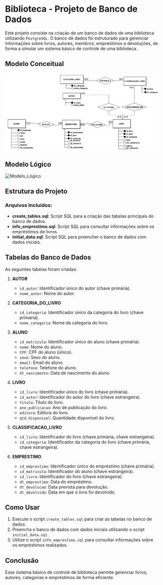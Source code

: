 # Biblioteca - Projeto de Banco de Dados

Este projeto consiste na criação de um banco de dados de uma biblioteca utilizando `PostgreSQL`. O banco de dados foi estruturado para gerenciar informações sobre livros, autores, membros, empréstimos e devoluções, de forma a simular um sistema básico de controle de uma biblioteca.

## Modelo Conceitual
![Moodelo_Conceitual](diagram/Modelo_Conceitual.png)

## Modelo Lógico
![Modelo_Lógico](diagram/Modelo_Lógico.png)

## Estrutura do Projeto

### Arquivos Incluídos:
- **create_tables.sql**: Script SQL para a criação das tabelas principais do banco de dados.
- **info_emprestimo.sql**: Script SQL para consultar informações sobre os empréstimos de livros.
- **initial_data.sql**: Script SQL para preencher o banco de dados com dados iniciais.

## Tabelas do Banco de Dados

As seguintes tabelas foram criadas:

1. **AUTOR**
   - `id_autor`: Identificador único do autor (chave primária).
   - `nome_autor`: Nome do autor.

2. **CATEGORIA_DO_LIVRO**
   - `id_categoria`: Identificador único da categoria do livro (chave primária).
   - `nome_categoria`: Nome da categoria do livro.

3. **ALUNO**
   - `id_matricula`: Identificador único do aluno (chave primária).
   - `nome`: Nome do aluno.
   - `CPF`: CPF do aluno (único).
   - `sexo`: Sexo do aluno.
   - `email`: Email do aluno.
   - `telefone`: Telefone do aluno.
   - `dt_nascimento`: Data de nascimento do aluno.

4. **LIVRO**
   - `id_livro`: Identificador único do livro (chave primária).
   - `id_autor`: Identificador do autor do livro (chave estrangeira).
   - `titulo`: Título do livro.
   - `ano_publicacao`: Ano de publicação do livro.
   - `editora`: Editora do livro.
   - `qtd_disponivel`: Quantidade disponível do livro.

5. **CLASSIFICACAO_LIVRO**
   - `id_livro`: Identificador do livro (chave primária, chave estrangeira).
   - `id_categoria`: Identificador da categoria do livro (chave primária, chave estrangeira).

6. **EMPRESTIMO**
   - `id_emprestimo`: Identificador único do empréstimo (chave primária).
   - `id_matricula`: Identificador do aluno (chave estrangeira).
   - `id_livro`: Identificador do livro (chave estrangeira).
   - `dt_emprestimo`: Data do empréstimo.
   - `dt_devolucao`: Data prevista para devolução.
   - `dt_devolvido`: Data em que o livro foi devolvido.

## Como Usar

1. Execute o script `create_tables.sql` para criar as tabelas no banco de dados.
2. Preencha o banco de dados com dados iniciais utilizando o script `initial_data.sql`.
3. Utilize o script `info_emprestimo.sql` para consultar informações sobre os empréstimos realizados.

## Conclusão

Esse sistema básico de controle de biblioteca permite gerenciar livros, autores, categorias e empréstimos de forma eficiente. 
